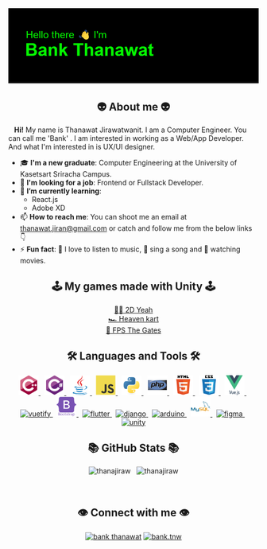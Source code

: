 <!-- ## Hi there 👋 I'm Bank -->

<img src="header.png" alt="Welcome">

<!-- <p align="center"><img src="https://profile-counter.glitch.me/thanajiraw/count.svg"></p> -->

<h2 align="center">👽 About me 👽</h2>

&nbsp;&nbsp;&nbsp;**Hi!** My name is Thanawat Jirawatwanit. I am a Computer Engineer. You can call me 'Bank' . I am interested in working as a Web/App Developer. And what I'm interested in is UX/UI designer.

<ul>
 <li>🎓 <b>I'm a new graduate</b>: Computer Engineering at the University of Kasetsart Sriracha Campus.</li>
 <li>🔭 <b>I'm looking for a job</b>: Frontend or Fullstack Developer. 
<!--   Please have a look at my [RESUME]() for more details about me. -->
 </li>
 <li>🌱 <b>I’m currently learning</b>:
  <ul>
   <li> React.js </li>
   <li> Adobe XD </li>
  </ul>
 </li>
 <li>📫 <b>How to reach me</b>: You can shoot me an email at <a href ="mailto: thanawat.jiran@gmail.com">thanawat.jiran@gmail.com</a> or catch and follow me from the below links 👇</li>
 <li>⚡ <b>Fun fact</b>: 🎵 I love to listen to music, 🎤 sing a song and 🎥 watching movies.</li>
 </ul>

 <h2 align="center">🕹️ My games made with Unity 🕹️</h2>
 
 <p align="center">
  <a href ="https://play.unity.com/mg/2d/yeah-mowp">🏃‍♂️ 2D Yeah</a><br>
  <a href ="https://play.unity.com/mg/karting/heaven-kart">🏎️ Heaven kart</a><br>
  <a href ="https://play.unity.com/mg/fps/gbfpseekk">🔫 FPS The Gates</a>
 </p>

<h2 align="center">🛠️ Languages and Tools 🛠️</h2>


<p align="center">
 <a href="https://www.w3schools.com/cpp/" target="_blank" rel="noreferrer"> <img src="https://raw.githubusercontent.com/devicons/devicon/master/icons/cplusplus/cplusplus-original.svg" alt="cplusplus" width="40" height="40"/> </a> 
 &nbsp;
 <a href="https://www.w3schools.com/cs/" target="_blank" rel="noreferrer"> <img src="https://raw.githubusercontent.com/devicons/devicon/master/icons/csharp/csharp-original.svg" alt="csharp" width="40" height="40"/> </a>
 &nbsp;
 <a href="https://www.java.com" target="_blank" rel="noreferrer"> <img src="https://raw.githubusercontent.com/devicons/devicon/master/icons/java/java-original.svg" alt="java" width="40" height="40"/> </a> 
 &nbsp;
  <a href="https://developer.mozilla.org/en-US/docs/Web/JavaScript" target="_blank" rel="noreferrer"> <img src="https://raw.githubusercontent.com/devicons/devicon/master/icons/javascript/javascript-original.svg" alt="javascript" width="40" height="40"/> </a> 
 &nbsp;
 <a href="https://www.python.org" target="_blank" rel="noreferrer"> <img src="https://raw.githubusercontent.com/devicons/devicon/master/icons/python/python-original.svg" alt="python" width="40" height="40"/> </a> 
 &nbsp;
 <a href="https://www.php.net" target="_blank" rel="noreferrer"> <img src="https://raw.githubusercontent.com/devicons/devicon/master/icons/php/php-original.svg" alt="php" width="40" height="40"/> </a> 
 &nbsp;
 <a href="https://www.w3.org/html/" target="_blank" rel="noreferrer"> <img src="https://raw.githubusercontent.com/devicons/devicon/master/icons/html5/html5-original-wordmark.svg" alt="html5" width="40" height="40"/> </a> 
 &nbsp;
  <a href="https://www.w3schools.com/css/" target="_blank" rel="noreferrer"> <img src="https://raw.githubusercontent.com/devicons/devicon/master/icons/css3/css3-original-wordmark.svg" alt="css3" width="40" height="40"/> </a> 
 &nbsp;
  <a href="https://vuejs.org/" target="_blank" rel="noreferrer"> <img src="https://raw.githubusercontent.com/devicons/devicon/master/icons/vuejs/vuejs-original-wordmark.svg" alt="vuejs" width="40" height="40"/> </a> 
 &nbsp;
 <a href="https://vuetifyjs.com/en/" target="_blank" rel="noreferrer"> <img src="https://bestofjs.org/logos/vuetify.svg" alt="vuetify" width="40" height="40"/> </a> 
 &nbsp;
   <a href="https://getbootstrap.com" target="_blank" rel="noreferrer"> <img src="https://raw.githubusercontent.com/devicons/devicon/master/icons/bootstrap/bootstrap-plain-wordmark.svg" alt="bootstrap" width="40" height="40"/> </a> 
 &nbsp;
 <a href="https://flutter.dev" target="_blank" rel="noreferrer"> <img src="https://www.vectorlogo.zone/logos/flutterio/flutterio-icon.svg" alt="flutter" width="40" height="40"/> </a> 
 &nbsp;
  <a href="https://www.djangoproject.com/" target="_blank" rel="noreferrer"> <img src="https://cdn.worldvectorlogo.com/logos/django.svg" alt="django" width="40" height="40"/> </a> 
 &nbsp;
 <a href="https://www.arduino.cc/" target="_blank" rel="noreferrer"> <img src="https://cdn.worldvectorlogo.com/logos/arduino-1.svg" alt="arduino" width="40" height="40"/> </a> 
 &nbsp;
 <a href="https://www.mysql.com/" target="_blank" rel="noreferrer"> <img src="https://raw.githubusercontent.com/devicons/devicon/master/icons/mysql/mysql-original-wordmark.svg" alt="mysql" width="40" height="40"/> </a> 
 &nbsp;
 <a href="https://www.figma.com/" target="_blank" rel="noreferrer"> <img src="https://www.vectorlogo.zone/logos/figma/figma-icon.svg" alt="figma" width="40" height="40"/> </a> 
 &nbsp;
  <a href="https://unity.com/" target="_blank" rel="noreferrer"> <img src="https://www.vectorlogo.zone/logos/unity3d/unity3d-icon.svg" alt="unity" width="40" height="40"/> </a>
</p>

<h2 align="center">📚 GitHub Stats 📚</h2>

<p align="center">
 <img src="https://github-readme-stats.vercel.app/api/top-langs?username=thanajiraw&show_icons=true&locale=en&layout=compact&bg_color=04f500,04fa00,000000&title_color=fff&text_color=fff" alt="thanajiraw" />
 &nbsp;
 <img src="https://github-readme-stats.vercel.app/api?username=thanajiraw&show_icons=true&locale=en&bg_color=04f500,04fa00,000000&title_color=fff&text_color=fff&icon_color=000" alt="thanajiraw" width="410" />
</p>
<br>

<h2 align="center">👁️ Connect with me 👁️</h2>

<p align="center">
 <a href="https://fb.com/bbcups4" target="blank"><img align="center" src="https://raw.githubusercontent.com/rahuldkjain/github-profile-readme-generator/master/src/images/icons/Social/facebook.svg" alt="bank thanawat" height="30" width="40" /></a>
 <a href="https://instagram.com/bank.tnw" target="blank"><img align="center" src="https://raw.githubusercontent.com/rahuldkjain/github-profile-readme-generator/master/src/images/icons/Social/instagram.svg" alt="bank.tnw" height="30" width="40" /></a>
</p>

